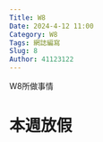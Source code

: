 ```yaml
---
Title: W8
Date: 2024-4-12 11:00
Category: W8
Tags: 網誌編寫
Slug: 8
Author: 41123122
---
```


W8所做事情

<!-- PELICAN_END_SUMMARY -->

# 本週放假
